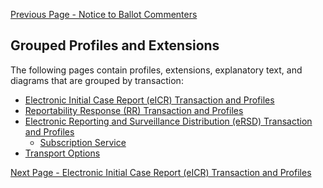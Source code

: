 [Previous Page - Notice to Ballot Commenters](notice_to_ballot_commenters.html)

## Grouped Profiles and Extensions

The following pages contain profiles, extensions, explanatory text, and diagrams that are grouped by transaction:

* <a href="electronic_initial_case_report_eicr_transaction_and_profiles.html">Electronic Initial Case Report (eICR) Transaction and Profiles</a>
* <a href="reportability_response_rr_transaction_and_profiles.html">Reportability Response (RR) Transaction and Profiles</a>
* <a href="electronic_reporting_and_surveillance_distribution_ersd_transaction_and_profiles.html">Electronic Reporting and Surveillance Distribution (eRSD) Transaction and Profiles</a>
    * <a href="subscription_service.html">Subscription Service</a>
* <a href="transport_options.html">Transport Options</a>

[Next Page - Electronic Initial Case Report (eICR) Transaction and Profiles](electronic_initial_case_report_eicr_transaction_and_profiles.html)